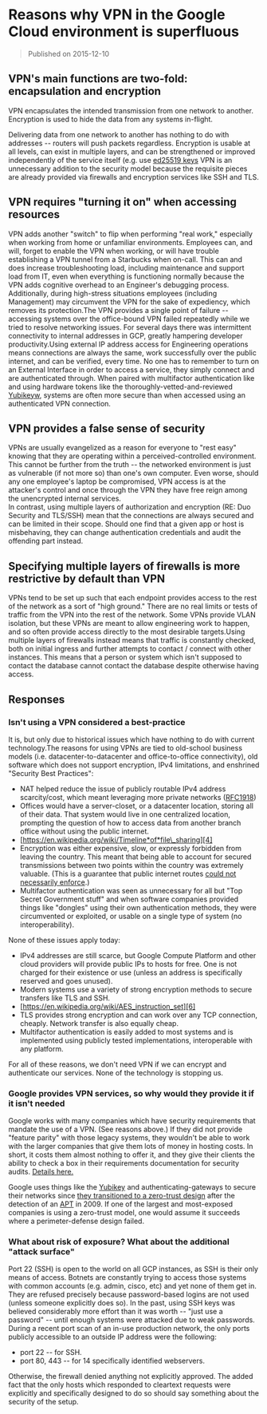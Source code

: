 # Reasons why VPN in the Google Cloud environment is superfluous

>Published on 2015-12-10

## VPN's main functions are two-fold: encapsulation and encryption

VPN encapsulates the intended transmission from one network to another.
Encryption is used to hide the data from any systems in-flight.

Delivering data from one network to another has nothing to do with addresses --
routers will push packets regardless. Encryption is usable at all levels, can
exist in multiple layers, and can be strengthened or improved independently of
the service itself (e.g. use [ed25519 keys][1] VPN is an unnecessary addition to
the security model because the requisite pieces are already provided via
firewalls and encryption services like SSH and TLS.

## VPN requires "turning it on" when accessing resources

VPN adds another "switch" to flip when performing "real work," especially when
working from home or unfamiliar environments. Employees can, and will, forget to
enable the VPN when working, or will have trouble establishing a VPN tunnel from
a Starbucks when on-call. This can and does increase troubleshooting load,
including maintenance and support load from IT, even when everything is
functioning normally because the VPN adds cognitive overhead to an Engineer's
debugging process. Additionally, during high-stress situations employees
(including Management) may circumvent the VPN for the sake of expediency, which
removes its protection.The VPN provides a single point of failure -- accessing
systems over the office-bound VPN failed repeatedly while we tried to resolve
networking issues. For several days there was intermittent connectivity to
internal addresses in GCP, greatly hampering developer productivity.Using
external IP address access for Engineering operations means connections are
always the same, work successfully over the public internet, and can be
verified, every time. No one has to remember to turn on an External Interface in
order to access a service, they simply connect and are authenticated through.
When paired with multifactor authentication like and using hardware tokens like
the thoroughly-vetted-and-reviewed [Yubikeyw][2], systems are often more secure
than when accessed using an authenticated VPN connection.

## VPN provides a false sense of security

VPNs are usually evangelized as a reason for everyone to "rest easy" knowing
that they are operating within a perceived-controlled environment. This cannot
be further from the truth -- the networked environment is just as vulnerable (if
not more so) than one's own computer. Even worse, should any one employee's
laptop be compromised, VPN access is at the attacker's control and once through
the VPN they have free reign among the unencrypted internal services.\
In contrast, using multiple layers of authorization and encryption (RE:
Duo Security and TLS/SSH) mean that the connections are always secured
and can be limited in their scope. Should one find that a given app or
host is misbehaving, they can change authentication credentials and
audit the offending part instead.

## Specifying multiple layers of firewalls is more restrictive by default than VPN

VPNs tend to be set up such that each endpoint provides access to the rest of
the network as a sort of "high ground." There are no real limits or tests of
traffic from the VPN into the rest of the network. Some VPNs provide VLAN
isolation, but these VPNs are meant to allow engineering work to happen, and so
often provide access directly to the most desirable targets.Using multiple
layers of firewalls instead means that traffic is constantly checked, both on
initial ingress and further attempts to contact / connect with other instances.
This means that a person or system which isn't supposed to contact the database
cannot contact the database despite otherwise having access.

## Responses

### Isn't using a VPN considered a best-practice

It is, but only due to historical issues which have nothing to do with current
technology.The reasons for using VPNs are tied to old-school business models
(i.e. datacenter-to-datacenter and office-to-office connectivity), old software
which does not support encryption, IPv4 limitations, and enshrined "Security
Best Practices":

- NAT helped reduce the issue of publicly routable IPv4 address scarcity/cost,
  which meant leveraging more private networks ([RFC1918][3])
- Offices would have a server-closet, or a datacenter location, storing all of
  their data. That system would live in one centralized location, prompting the
  question of how to access data from another branch office without using the
  public internet.
- [https://en.wikipedia.org/wiki/Timeline*of*file\_sharing][4]
- Encryption was either expensive, slow, or expressly forbidden from leaving the
  country. This meant that being able to account for secured transmissions
  between two points within the country was extremely valuable. (This is a
  guarantee that public internet routes [could not necessarily enforce][5].)
- Multifactor authentication was seen as unnecessary for all but "Top Secret
  Government stuff" and when software companies provided things like "dongles"
  using their own authentication methods, they were circumvented or exploited,
  or usable on a single type of system (no interoperability).

None of these issues apply today:

- IPv4 addresses are still scarce, but Google Compute Platform and
  other cloud providers will provide public IPs to hosts for free. One
  is not charged for their existence or use (unless an address is
  specifically reserved and goes unused).
- Modern systems use a variety of strong encryption methods to secure
  transfers like TLS and SSH.
- [https://en.wikipedia.org/wiki/AES_instruction_set][6]
- TLS provides strong encryption and can work over any TCP connection,
  cheaply. Network transfer is also equally cheap.
- Multifactor authentication is easily added to most systems and is
  implemented using publicly tested implementations, interoperable
  with any platform.

For all of these reasons, we don't need VPN if we can encrypt and
authenticate our services. None of the technology is stopping us.

### Google provides VPN services, so why would they provide it if it isn't needed

Google works with many companies which have security requirements that mandate
the use of a VPN. (See reasons above.) If they did not provide "feature parity"
with those legacy systems, they wouldn't be able to work with the larger
companies that give them lots of money in hosting costs. In short, it costs them
almost nothing to offer it, and they give their clients the ability to check a
box in their requirements documentation for security audits. [Details here.][7]

Google uses things like the [Yubikey][8] and authenticating-gateways to secure
their networks since [they transitioned to a zero-trust design][9] after the
detection of an [APT][10] in 2009. If one of the largest and most-exposed
companies is using a zero-trust model, one would assume it succeeds where a
perimeter-defense design failed.

### What about risk of exposure? What about the additional "attack surface"

Port 22 (SSH) is open to the world on all GCP instances, as SSH is their only
means of access. Botnets are constantly trying to access those systems with
common accounts (e.g. admin, cisco, etc) and yet none of them get in. They are
refused precisely because password-based logins are not used (unless someone
explicitly does so). In the past, using SSH keys was believed considerably more
effort than it was worth -- "just use a password" -- until enough systems were
attacked due to weak passwords. During a recent port scan of an in-use
production network, the only ports publicly accessible to an outside IP address
were the following:

- port 22 -- for SSH.
- port 80, 443 -- for 14 specifically identified webservers.

Otherwise, the firewall denied anything not explicitly approved. The added fact
that the only hosts which responded to cleartext requests were explicitly and
specifically designed to do so should say something about the security of the
setup.

[1]:http://security.stackexchange.com/questions/50878/ecdsa-vs-ecdh-vs-ed25519-vs-curve25519
[2]:https://www.yubico.com/products/yubikey-hardware/yubikey4/
[3]:https://en.wikipedia.org/wiki/Private_network
[4]:https://en.wikipedia.org/wiki/Timeline_of_file_sharing
[5]:http://www.networkworld.com/article/2272520/lan-wan/six-worst-internet-routing-attacks.html
[6]:https://en.wikipedia.org/wiki/AES_instruction_set
[7]:https://cloud.google.com/security/
[8]:https://www.yubico.com/
[9]:https://beyondcorp.com/
[10]:https://en.wikipedia.org/wiki/Operation_Aurora